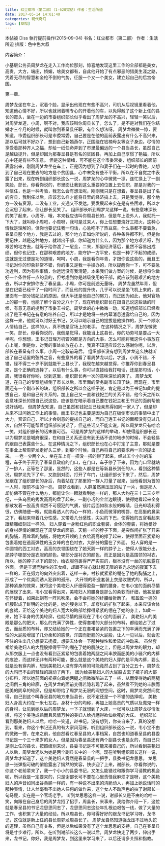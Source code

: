 ```yaml
---
title: 红尘都市（第二部）（1-620完结）作者：生活所迫
date: 2017-05-14 14:01:40
categories: 現代奇幻
tags: [草榴]
---
```

本帖被 Diss 執行提前操作(2015-09-04)
书名：红尘都市（第二部）
作者：生活所迫
排版：色中色大叔


内容简介：

小基层公务员周梦龙在走入工作岗位那刻，惊喜地发现这里工作的全部都是美女，高贵，大方，端庄，娇媚，啥美女都有，自此他开始了有点邪恶的猎美生涯之路，凭着无尽的智慧和金枪不倒的气势，征服一个又一个美女，建立起自己的后宫帝国。


第一章、

周梦龙坐在车上，沉着个脸，显示出他现在有些不高兴，司机从后视镜里看着他，知道他心情不好，所以也就闭着嘴专心的开着他的车，以免得触了这个新上任的县长的霉头，坐在一边的市委组织部长似乎看出了周梦龙的不高兴，轻轻一笑以后，对周梦龙道，小周，啊不对，我应该叫你周县长了，怎么了，是不是对我们在你结婚才三个月的时候，就叫你到春呈县任职，有什么想法呀。
周梦龙微微一惊，要知道，市委组织部长可是市委常委，自己要是在他的面前表露出有什么不高兴来，那以后可就不好办了，想到自己新婚燕尔，正围绕在钱楠母女等女子身边，尽情的享受着那种齐人之福，却给一纸任命弄到了市里最偏远的一个县当县长，虽然自己是越级提升，但是却因为那春呈县是有名的贫困县，再加上自己享惯了艳福，所以心中还是有些不乐意。
但是这种情绪，可不能在这个市委常委，组织部长的面前表露出来，刚刚周梦龙坐在车上，正是因为想到了和妻子们在一起时的香艳，又想到了自己现在要去的地方是个贫困县，心中末免有些不平衡，所以在不自觉之中表露了出来，现在听到组织部长这么一说，周梦龙的心中微微一凛，连忙换上了一副笑脸，部长，你看你说的，市里面让我到这么重要的位置上去任职，那是对我的一种信任，也是一种考验，我怎么会有想法呢，刚刚我只是在想着，春呈县是出了名的穷县，我到任以后，应该怎么样才能将县里的经济搞上去，只是我觉得，那个地方一没有资源，二没有工业，交通又不发达，要发展起来实在是有些困难，所以才会沉思了起来，倒让部长见笑了。
组织部长听到周梦龙这样一说，有些意味深长的笑了起来，小周呀，哦，本来我应该叫你周县长的，但是车上没外人，我就托一下大了，就叫你小周吧，小周呀，我可是过来人，你上任想要烧好三把火，这种心情我是理解的，但你也要记住我一句话，心急吃不了热豆腐，什么事都不要着急，春呈县那个地方，我是去过的，那个地方正如你所说的，各种条件都不利，但是你要记住，越是这种地方，就越出干部，你知道为什么么，因为那个地方艰苦呀，到艰苦的地方去，就等于给你渡了一层金，二来，那里经济落后，虽然不容易出成绩，但你也记住，在那种艰苦的地方，能守护一方平安，也是一种了不起的成绩，这就是无过便是功的道理，呵呵，小周，我是看你年青，才跟你说这些的，而且王书记对你的印象非常不错，你的事又是我一手操办的，所以提醒你一下，可不要急功近利，因为有些事情，你远远没有我清楚，本来我们做方案的时候，是想将你做好一个条件好一点的县的，但考虑到你是越级使用的干部，就应该到最艰苦的地方去，所以才安排你去了春呈县，小周，你可是前途无量呀。
周梦龙虽然年青，但是在纪委已经干了一段时间了，而且他的提升快，几乎可以说是坐飞机上来的，这里面有一部分钱妃兰的原因，但大半还是他自己的努力，而正因为如此，他对官场上的那一套，也能了解个百分之八十了，现在听组织部长在跟自己说这些话的时候，有意无意的提到了市委王书记，周梦龙的心中微微一动，知道组织部长已经看出了是王书记在有意的培养自己，所以才是地将一些内幕消息透露给自己的，因为这样一来，他就可以讨好王书记，又可以暗示自己的提拔是他操作的，买一个顺水人情给自己，这样的人，真不愧是官场上的老手。
在这种情况之下，周梦龙微微一笑，部长，你看你说的，我倒是觉得，我能当上这县长，你的功劳可是要占一大半呢，你想想，王书记日理万机管的都是方向的大事，怎么可能将我这件小事放在心上呢，倒是你，对我的事处处放在心上，我真不知道应该怎么感谢你呢，以后，部长在春呈有什么事，小周一定鞍前马后。
组织部长没有想到周梦龙这么快就听出了自己话里的弦外之音，有些意外的看了看周梦龙以后，才道，小周不错，不错，怪不得三十岁不到就能干上县长了，我现在越来越觉得，你推荐你到春呈县来，是个正确的选择了，以后有什么事，你可以直接给我打电话，还是那句话，小周，我很看好你哟，说到这里，组织部长再一次的意味深长的笑了。
周梦龙知道，在自己的专案组板倒了市长以后，市里面的常务副市长顶了缺，而现在，市里面还有一个副市长的缺，组织部长之所以会这样子说，肯定是以为王书记如此的提拔自己，是和自己有关系的，加上自己又一直和钱妃兰的关系不错，他今天之所以会意味深长的跟自己说这些，应该是在暗示着自己要在钱妃兰和王书记的面前帮他说好话吧。
但周梦龙知道，自己虽然和钱妃兰已经亲热得如同一家人了，但是却从来不过问她工作上的事情，而王书记也主要是因为自己在板倒市长的事情中出了大力，赏识自己，所以才会刻意的提拔自己的，而自己连王书记的面都没有见过几次，自然不可能帮着组织部长说话了，但这些话又不能实说，所以周梦龙只有哈哈一笑，对组织部长的话末置可否。
可是周梦龙的这样的举动，却使得组织部长还以为周梦龙是城府很深，在和自己关系还没有到无话不说的地步的时候，不会轻易的跟自己表露些什么，在这种情况之下，组织部长也在心中打定了主意，那就是要在事业上帮周梦龙走好头三步，到那个时候，自己再将自己的要求再一次的提出来。
一老一少两个人，坐在车上有一搭没一搭的聊了起来，经过五个小时的车程，车子终于开到了春呈县政府的门口，在门口，车子停了下来，因为门口早就站了一排人，正等在了那里，显然的，这些人都是在等新县长到任的人，看到这种情况，周梦龙先下了车，又跑到对面，打开了车门，让组织部长下来了，然后，周梦龙跟在了组织部长的身后，向着站在了那里的一群人打量了起来，当他看到为首的一人时，眼前不由的一亮。
周梦龙看到，人群虽然黑压压的站了一片，但是那人却仿佛不管在什么地方，都能让你一眼就看到她一样的，那人大约在三十二三岁年纪，一头乌黑的秀发高高的盘了起来，一副小巧的金丝边眼镜，使得她看起来全身都散发着一股高贵凛然不可侵犯的气质，镜片后面如秋水般的眼睛，目光却凌利得很，仿佛随便一眼，就能看透人的内心一样的，小鱼而微薄的嘴唇，在高挺的鼻梁之下，看起来带着几分性感，又带着几分感性，尖尖的下巴，使得她的五官看起来跟精雕细刻过一样的。
妇人穿着一身粉红色的职业套装，合体的套装，将她曼妙的身材尽情的展现在了周梦龙的面前，天鹅一样的脖子下面，是突然间扩张了开来的胸脯，高耸着的胸脯，将她大开领的上衣给高高的撑了起来，使得里面正紧紧的包裹着她在逃而弹性的玉女峰的白色衬衣，大部分的露在了外面。
妇人穿的是一件圆领的西工衬衣，高高的衣领围绕在了她天鹅一样的脖子上，使得人很能分出，那脖子哪部分是衣服的颜色，哪部分是衬衣的颜色，而正是因为是高围领的衬衣，所以，她的脖子以下的部分，给衣服包裹得严严实实的，根本没有一丝的肌肤露在外面。
但是丰满而弹性的玉女峰，却跟不甘心就让那无限的春光永远的寂寞下去一样的，正在努力的向外突出着，这样一来，衬衫就紧紧的绷在了她的胸脯之上，形成了一个优美而诱人犯罪的孤形。
大开领的职业套装上衣是收腰式的，所以，那种紧身的效果，就将这个美艳妇人纤细得盈盈一握的腰身，在韦小宝的面前尽情的展现了出来，韦小宝看得出来，美艳妇人的腰身是那么的柔软而纤细，他甚至都在怀疑着，如果此刻有一阵风吹来，会不会将她的纤腰给折断了。
和盈盈一握的纤腰形成了鲜明的对比的是，她的腰身以下，却夸张的扩张了起来，本来应该合体的套裙，正给这个美艳的妇人宽大的跨部给撑得紧紧的绷在了她的身上，如此一来，她下半身的优美轮廓，也就尽情的展现在了韦小宝的面前了。
美艳妇人的美殿是那么的肥大，那么的充满了弹性，使得套裙的大部分的布料，都给她占了过去，而丝质的布料，却又结给她的一个正在套裙紧紧的包裹之下的丰满而充满了弹性的大屁股增加了几分柔和的感觉，浑圆而挺翘的大屁股，让人一见以后，就会忍不住的生出几分想要去抚摸，想要去体会一下那种弹性和柔软的冲动来。
虽然套裙给美艳妇人的大屁股撑得平平的绷在了她的肌肤之上，但是以周梦龙的眼力，却从那衣服上一点也没有看到正紧紧的包裹着她两腿之间丰腴而肥美的小骚穴的内裤的痕迹，而这样无非有两种可能，要么就是这个美艳的妇人穿的是平角内裤，要么就是没有穿内裤，想到美艳妇人没有穿内裤的可能竟然占到了百分之五十，周梦龙的大鸡巴不由的轻轻的跳动了两下。
因为给美艳妇人的大屁股占去了裙子的大部分布料，所以她前面的裙摆向着她两腿之间微微陷进去了一些，从而使得她的两腿之间倒三角的轮廓，在周梦龙的面前变得若隐若现了起来，虽然看不到她的丰腴而肥美的阴阜的轮廓，但是却带给了周梦龙无限的瑕想空间，这时，周梦龙突然间觉得，自己到这个叫春呈县的地方来当县长，说不定还是一个不错的选择呢。
美艳妇人身高大约在一米七左右，身材十分的均称，再加上她高贵的气质以及魔鬼一样的身材，让见到她以后的周梦龙，一下子就想到了大床，一张可以让周梦龙尽情发挥，将这个美艳成熟而且风情万种的美妇人给折磨得欲仙欲死的大床。
组织部长看到那美艳妇人以后，哈哈一笑道，赵书记，没有想到，你亲自来了，真的没想到，看来，你这个书记还真的有大家风范呀，听到组织部长这么一说，韦小宝不由的微微一愣，在来之前，他自然看过春呈县的人事档案，自然也知道春呈县的县委书记是一个三十来岁的女人，但是因为春呈县还有两个副县长也是女的，而自己只是刚上任的县长，按照级别来说，县委书记是不可能来接自己的，所以看到美艳妇人以后，周梦龙还以为她是两个副县长中的一个呢，现在听到组织部长这样一说，周梦龙才知道了，这个美艳妇人竟然是春呈县的一把手，县委书记龙思思。
龙思思一张弹指可破的俏脸露出了嫣然的笑容，快步迎了上来，谢部长，你看你说的，你这个老前辈来了，我一个小小的县委书记，又怎么能错过和跟你学习请教的机会呢，所以我是一定要来的，只是谢部长可不要在心里责怪我麻烦才是呀，这个美艳妇人的声音如同出谷黄鹂一样的，有一种说不出来的清脆动人，再加上她说话时的那种表情，让人丝毫看不出她人任何的做作来，这个女人不动声色的拍了谢部长一句马屁，实在是一个官场老手。
听到龙思思这样一说，谢部长又是不由的哈哈一笑，向跟在自己身后的周梦龙招了招手，周县长，来事来，我给你介绍一下，这位就是春呈县的书记龙思思同志了，龙思思同志这些年扎根边艰苦一线，做了大量的工作，也积累了大量的经验，所以周县长，你可得好好的跟龙书记学习呀，龙书记，这位就是新上任的县长周梦龙周县长了。
周梦龙自然知道强龙压不过地头蛇的道理，虽然自己有关系，但是以后如果没有了这个龙思思的支持，自己在春呈县将是寸步难行，所以，在听到谢部长这么一说以后，周梦龙快走了两步，伸出手来，龙书记，你好，我是周梦龙，到这里来学习来了，以后还请多关照和指教。